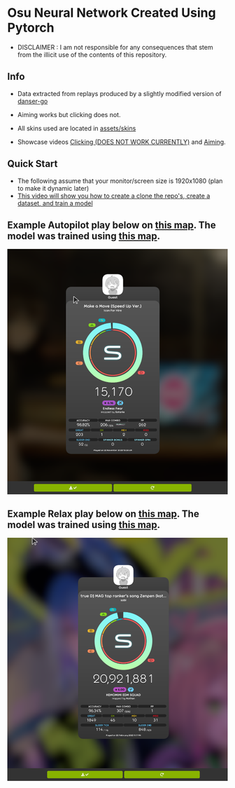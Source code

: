 # Osu Neural Network Created Using Pytorch

- DISCLAIMER : I am not responsible for any consequences that stem from the illicit use of the contents of this repository.

## Info

- Data extracted from replays produced by a slightly modified version of [danser-go](https://github.com/Wieku/danser-go)

- Aiming works but clicking does not.

- All skins used are located in [assets/skins](assets/skins)

- Showcase videos [Clicking (DOES NOT WORK CURRENTLY)](https://www.youtube.com/watch?v=ZgHyN98iR1M&t=5s) and [Aiming](https://www.youtube.com/watch?v=YEoSrtow8Qw).

## Quick Start
- The following assume that your monitor/screen size is 1920x1080 (plan to make it dynamic later)
- [This video will show you how to create a clone the repo's, create a dataset, and train a model]()

## Example Autopilot play below on [this map](https://osu.ppy.sh/beatmapsets/765778#osu/1627148). The model was trained using [this map](https://osu.ppy.sh/beatmapsets/1721048#osu/3560542).

![goodplay](assets/good-play-autopilot.png)

## Example Relax play below on [this map](https://osu.ppy.sh/beatmapsets/1357624#osu/2809623). The model was trained using [this map](https://osu.ppy.sh/beatmapsets/1511778#osu/3287118).

![goodplay](assets/good-play-relax.png)
